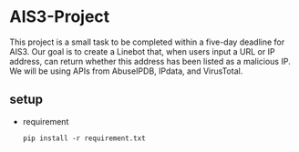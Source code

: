 # AIS3-Project

This project is a small task to be completed within a five-day deadline for AIS3. 
Our goal is to create a Linebot that, when users input a URL or IP address, can return whether this address has been listed as a malicious IP. 
We will be using APIs from AbuseIPDB, IPdata, and VirusTotal.

## setup
- requirement
    ```
    pip install -r requirement.txt
    ```
